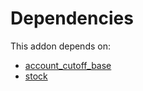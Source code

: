 # Dependencies

This addon depends on:

- [account_cutoff_base](https://github.com/bringout/oca-technical)
- [stock](https://github.com/bringout/oca-ocb-warehouse/tree/1135de9279731def9c756b5192f8860b5a0e7e59/odoo-bringout-oca-ocb-stock)
